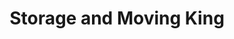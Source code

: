 ---
title: "Storage and Moving King"
url: /new-lowell/storage-and-moving-king/
shop: storage rental
---